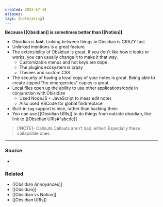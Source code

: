 ```yaml
---
created: 2023-07-18
aliases: 
tags: [notetaking]
---
```

**Because [[Obsidian]] is sometimes better than [[Notion]]**

- Obsidian is **fast**. Linking between things in Obsidian is CRAZY fast.
- Unlinked mentions is a great feature
- The extensibility of Obsidian is great. If you don't like how it looks or works, you can usually change it to make it that way.
	- Customizable menus and hot keys are dope
	- The plugins ecosystem is crazy
	- Themes and custom CSS 
- The security of having a local copy of your notes is great. Being able to create zipped "for emergencies" copies is great
- Local files open up the ability to use other applications/code in conjunction with Obisidian
	- Used NodeJS + JavaScript to mass edit notes
	- Also used VSCode for global find/replace
- Built-in `tag` support is nice, rather than hacking them
- You can use [[Obsidian URIs]] to do things from outside obsidian, like link to [[Obsidian URIs#^abcde]]

> [!NOTE]- Callouts
> Callouts aren't bad, either! Especially these collapsible ones.

---
### Source
- 

### Related
- [[Obsidian Annoyances]]
- [[Obsidian]]
- [[Obsidian vs Notion]]
- [[Obsidian URIs]]
 
